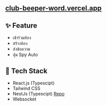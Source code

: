 ## [club-beeper-word.vercel.app](https://club-beeper-word.vercel.app)

## ✨ Feature

- เข้าร่วมห้อง
- สร้างห้อง
- ส่งข้อความ
- สุ่ม Spy Auto

## 🔧 Tech Stack

- React.js (Typescipt)
- Tailwind CSS
- NestJs (Typescipt) [Repo](https://github.com/prokittikun/club-beeper-broadcast-word-api)
- Websocket
